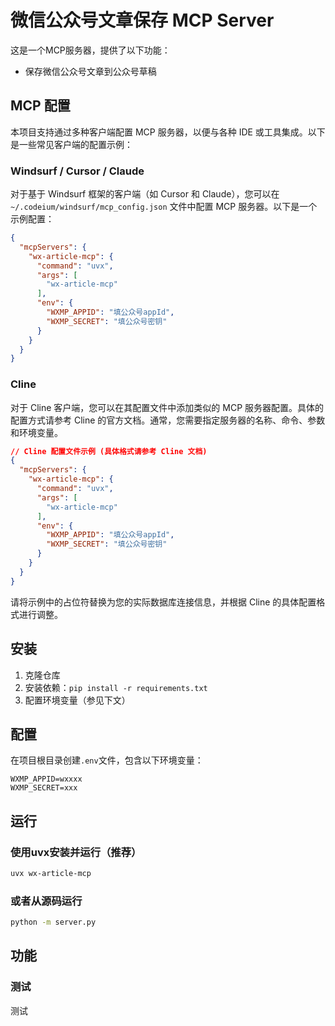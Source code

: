 # 微信公众号文章保存 MCP Server

这是一个MCP服务器，提供了以下功能：

- 保存微信公众号文章到公众号草稿


## MCP 配置

本项目支持通过多种客户端配置 MCP 服务器，以便与各种 IDE 或工具集成。以下是一些常见客户端的配置示例：

### Windsurf / Cursor / Claude

对于基于 Windsurf 框架的客户端（如 Cursor 和 Claude），您可以在 `~/.codeium/windsurf/mcp_config.json` 文件中配置 MCP 服务器。以下是一个示例配置：

```json
{
  "mcpServers": {
    "wx-article-mcp": {
      "command": "uvx",
      "args": [
        "wx-article-mcp"
      ],
      "env": {
        "WXMP_APPID": "填公众号appId",
        "WXMP_SECRET": "填公众号密钥"
      }
    }
  }
}
```


### Cline

对于 Cline 客户端，您可以在其配置文件中添加类似的 MCP 服务器配置。具体的配置方式请参考 Cline 的官方文档。通常，您需要指定服务器的名称、命令、参数和环境变量。

```json
// Cline 配置文件示例 (具体格式请参考 Cline 文档)
{
  "mcpServers": {
    "wx-article-mcp": {
      "command": "uvx",
      "args": [
        "wx-article-mcp"
      ],
      "env": {
        "WXMP_APPID": "填公众号appId",
        "WXMP_SECRET": "填公众号密钥"
      }
    }
  }
}
```

请将示例中的占位符替换为您的实际数据库连接信息，并根据 Cline 的具体配置格式进行调整。

## 安装

1. 克隆仓库
2. 安装依赖：`pip install -r requirements.txt`
3. 配置环境变量（参见下文）

## 配置

在项目根目录创建`.env`文件，包含以下环境变量：

```
WXMP_APPID=wxxxx
WXMP_SECRET=xxx
```

## 运行

### 使用uvx安装并运行（推荐）

```bash
uvx wx-article-mcp
```

### 或者从源码运行

```bash
python -m server.py
```

## 功能

### 测试

测试
